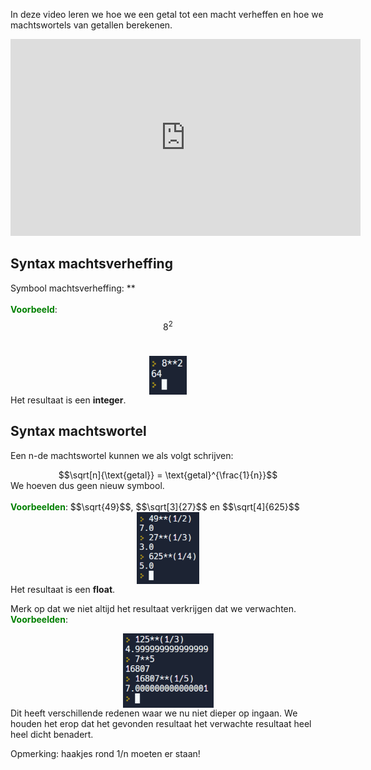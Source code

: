 In deze video leren we hoe we een getal tot een macht verheffen en hoe we machtswortels van getallen berekenen.

<div align="center">
  <iframe width="560" height="315" src="https://www.youtube.com/embed/yymBPl5lF3A" title="YouTube video player" frameborder="0" allow="accelerometer; autoplay; clipboard-write; encrypted-media; gyroscope; picture-in-picture; web-share" allowfullscreen></iframe>
</div>

## Syntax machtsverheffing 
Symbool machtsverheffing: ** <br><br>
<b style="color:green;">Voorbeeld</b>: $$8^2$$<br>
<div align="center">
  <img src="media/machtsverheffing.png" align="center" width="60px" data-caption="Syntax machtsverheffing." />
</div>
Het resultaat is een <b>integer</b>.<br>

## Syntax machtswortel
Een n-de machtswortel kunnen we als volgt schrijven:
<div align="center">
  $$\sqrt[n]{\text{getal}} = \text{getal}^{\frac{1}{n}}$$
</div>
We hoeven dus geen nieuw symbool.<br><br>
<b style="color:green;">Voorbeelden</b>: $$\sqrt{49}$$, $$\sqrt[3]{27}$$ en $$\sqrt[4]{625}$$<br> 
<div align="center">
  <img src="media/machtswortels.png" align="center" width="100px" data-caption="Syntax machtswortel." />
</div>
Het resultaat is een <b>float</b>.<br>

Merk op dat we niet altijd het resultaat verkrijgen dat we verwachten.<br>
<b style="color:green;">Voorbeelden</b>:<br>
<div align="center">
  <img src="media/machtswortels_benadering.png" align="center" width="145px" data-caption="Syntax machtswortel." />
</div>
Dit heeft verschillende redenen waar we nu niet dieper op ingaan. We houden het erop dat het gevonden resultaat het verwachte resultaat heel heel dicht benadert.

<div class="callout callout-danger">
  <p>Opmerking: haakjes rond 1/n moeten er staan!</p>
</div>
